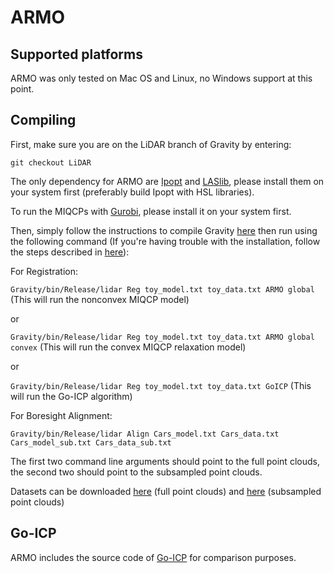 

# ARMO

## Supported platforms

ARMO was only tested on Mac OS and Linux, no Windows support at this point.

## Compiling

First, make sure you are on the LiDAR branch of Gravity by entering:

`git checkout LiDAR`

The only dependency for ARMO are [Ipopt](https://github.com/coin-or/Ipopt) and [LASlib](https://github.com/LAStools/LAStools), please install them on your system first (preferably build Ipopt with HSL libraries).

To run the MIQCPs with [Gurobi](http://www.gurobi.com), please install it on your system first.

Then, simply follow the instructions to compile Gravity [here](https://github.com/coin-or/Gravity/blob/master/INSTALL.md) then run using the following command (If you're having trouble with the installation, follow the steps described in [here](https://github.com/coin-or/Gravity/blob/LiDAR/.travis.yml)):

For Registration:

`Gravity/bin/Release/lidar Reg toy_model.txt toy_data.txt ARMO global` (This will run the nonconvex MIQCP model)

or 

`Gravity/bin/Release/lidar Reg toy_model.txt toy_data.txt ARMO global convex` (This will run the convex MIQCP relaxation model)

or

`Gravity/bin/Release/lidar Reg toy_model.txt toy_data.txt GoICP` (This will run the Go-ICP algorithm)

For Boresight Alignment:

`Gravity/bin/Release/lidar Align Cars_model.txt Cars_data.txt Cars_model_sub.txt Cars_data_sub.txt`

The first two command line arguments should point to the full point clouds, the second two should point to the subsampled point clouds.

Datasets can be downloaded [here](https://c6cff554-9579-44a7-959e-fab75fd5d22a.usrfiles.com/archives/c6cff5_402c21969b5d4bc49a340f97607027b1.zip) (full point clouds) and [here](https://c6cff554-9579-44a7-959e-fab75fd5d22a.usrfiles.com/archives/c6cff5_e271c09cc9824d0686aed597678615ec.zip) (subsampled point clouds)

## Go-ICP
ARMO includes the source code of [Go-ICP](https://github.com/yangjiaolong/Go-ICP) for comparison purposes.
